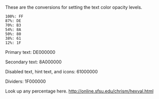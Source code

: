 These are the conversions for setting the text color opacity levels.


```
100%: FF
87%: DE
70%: B3
54%: 8A
50%: 80
38%: 61
12%: 1F
````


Primary text: DE000000

Secondary text: 8A000000

Disabled text, hint text, and icons: 61000000

Dividers: 1F000000


Look up any percentage here. http://online.sfsu.edu/chrism/hexval.html
